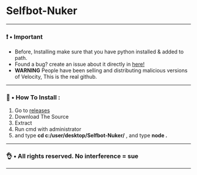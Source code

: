 # Selfbot-Nuker
___

### ❗ • Important
* Before, Installing make sure that you have python installed & added to path.
* Found a bug? create an issue about it directly in [here!](https://discord.gg/287zWkWm2Z)
* **WARNING** People have been selling and distributing malicious versions of Velocity, This is the real github. 
___

### 🎪 • How To Install : 
1. Go to [releases](https://github.com/727b/Selfbot-Nuker)
2. Download The Source
3. Extract 
4. Run cmd with administrator
5. and type **cd c:/user/desktop/Selfbot-Nuker/** , and type **node .**

___

### 👌 • All rights reserved. No interference = sue 

___
